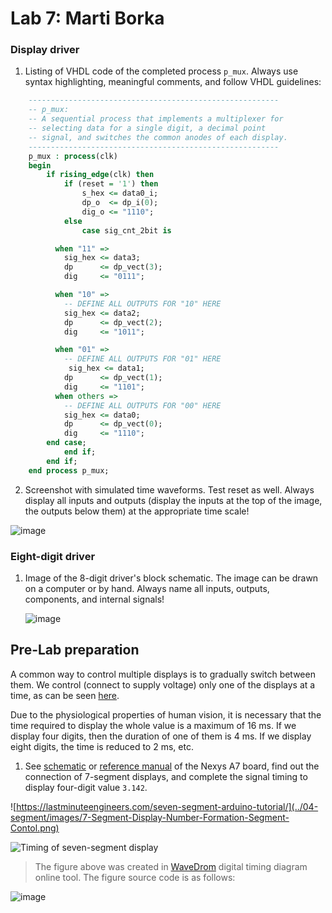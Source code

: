 

# Lab 7: Marti Borka

### Display driver

1. Listing of VHDL code of the completed process `p_mux`. Always use syntax highlighting, meaningful comments, and follow VHDL guidelines:

```vhdl
    --------------------------------------------------------
    -- p_mux:
    -- A sequential process that implements a multiplexer for
    -- selecting data for a single digit, a decimal point 
    -- signal, and switches the common anodes of each display.
    --------------------------------------------------------
    p_mux : process(clk)
    begin
        if rising_edge(clk) then
            if (reset = '1') then
                s_hex <= data0_i;
                dp_o  <= dp_i(0);
                dig_o <= "1110";
            else
                case sig_cnt_2bit is

          when "11" =>
            sig_hex <= data3;
            dp      <= dp_vect(3);
            dig     <= "0111";

          when "10" =>
            -- DEFINE ALL OUTPUTS FOR "10" HERE
            sig_hex <= data2;
            dp      <= dp_vect(2);
            dig     <= "1011";

          when "01" =>
            -- DEFINE ALL OUTPUTS FOR "01" HERE
             sig_hex <= data1;
            dp      <= dp_vect(1);
            dig     <= "1101";
          when others =>
            -- DEFINE ALL OUTPUTS FOR "00" HERE
            sig_hex <= data0;
            dp      <= dp_vect(0);
            dig     <= "1110";
        end case;
            end if;
        end if;
    end process p_mux;
```

2. Screenshot with simulated time waveforms. Test reset as well. Always display all inputs and outputs (display the inputs at the top of the image, the outputs below them) at the appropriate time scale!

  ![image](https://user-images.githubusercontent.com/65703172/226669003-11bfb624-d21d-4ea2-8aca-a4953e23f0de.png)


### Eight-digit driver

1. Image of the 8-digit driver's block schematic. The image can be drawn on a computer or by hand. Always name all inputs, outputs, components, and internal signals!

   ![image](https://user-images.githubusercontent.com/65703172/227161273-8524ceb6-3cc9-41a8-91ca-3e34f5c84173.png)
   
   
   
   
## Pre-Lab preparation

A common way to control multiple displays is to gradually switch between them. We control (connect to supply voltage) only one of the displays at a time, as can be seen [here](https://engineeringtutorial.com/seven-segment-display-working-principle/).

Due to the physiological properties of human vision, it is necessary that the time required to display the whole value is a maximum of 16&nbsp;ms. If we display four digits, then the duration of one of them is 4&nbsp;ms. If we display eight digits, the time is reduced to 2&nbsp;ms, etc.

1. See [schematic](https://github.com/tomas-fryza/Digital-electronics-1/blob/master/docs/nexys-a7-sch.pdf) or [reference manual](https://reference.digilentinc.com/reference/programmable-logic/nexys-a7/reference-manual) of the Nexys A7 board, find out the connection of 7-segment displays, and complete the signal timing to display four-digit value `3.142`.

  ![https://lastminuteengineers.com/seven-segment-arduino-tutorial/](../04-segment/images/7-Segment-Display-Number-Formation-Segment-Contol.png)

  ![Timing of seven-segment display](images/wavedrom_7-segment.png)

  > The figure above was created in [WaveDrom](https://wavedrom.com/) digital timing diagram online tool. The figure source code is as follows:
  >
  
![image](https://user-images.githubusercontent.com/65703172/226577424-8fce597f-90e4-4c34-bd99-de1d02788bbe.png)
